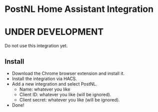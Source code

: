 # PostNL Home Assistant Integration

# UNDER DEVELOPMENT
Do not use this integration yet.

## Install
- Download the Chrome browser extension and install it.
- Install the integration via HACS.
- Add a new integration and select PostNL.
  - Name: whatever you like
  - Client ID: whatever you like (will be ignored).
  - Client secret: whatever you like (will be ignored).
- Done!
